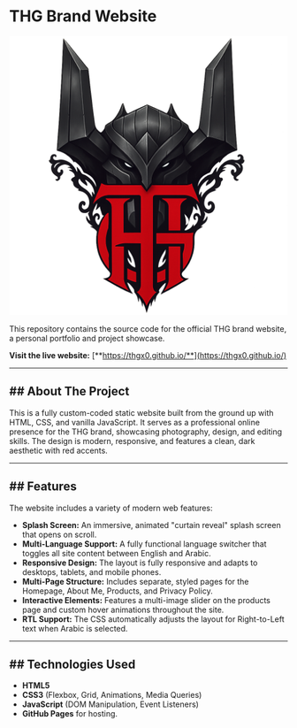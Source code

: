 # THG Brand Website

![Splash Screen Logo](https://raw.githubusercontent.com/THGX0/THG.github.io/main/splash-logo.png)

This repository contains the source code for the official THG brand website, a personal portfolio and project showcase.

**Visit the live website:** [**https://thgx0.github.io/**](https://thgx0.github.io/)

---

## ## About The Project

This is a fully custom-coded static website built from the ground up with HTML, CSS, and vanilla JavaScript. It serves as a professional online presence for the THG brand, showcasing photography, design, and editing skills. The design is modern, responsive, and features a clean, dark aesthetic with red accents.

---

## ## Features

The website includes a variety of modern web features:

* **Splash Screen:** An immersive, animated "curtain reveal" splash screen that opens on scroll.
* **Multi-Language Support:** A fully functional language switcher that toggles all site content between English and Arabic.
* **Responsive Design:** The layout is fully responsive and adapts to desktops, tablets, and mobile phones.
* **Multi-Page Structure:** Includes separate, styled pages for the Homepage, About Me, Products, and Privacy Policy.
* **Interactive Elements:** Features a multi-image slider on the products page and custom hover animations throughout the site.
* **RTL Support:** The CSS automatically adjusts the layout for Right-to-Left text when Arabic is selected.

---

## ## Technologies Used

* **HTML5**
* **CSS3** (Flexbox, Grid, Animations, Media Queries)
* **JavaScript** (DOM Manipulation, Event Listeners)
* **GitHub Pages** for hosting.
